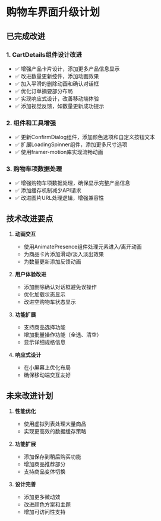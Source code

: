# 购物车界面升级计划

## 已完成改进

### 1. CartDetails组件设计改进
- ✅ 增强产品卡片设计，添加更多产品信息显示
- ✅ 改进数量更新控件，添加动画效果
- ✅ 加入平滑的删除动画和确认对话框
- ✅ 优化订单摘要部分布局
- ✅ 实现响应式设计，改善移动端体验
- ✅ 添加视觉反馈，如数量更新成功提示

### 2. 组件和工具增强
- ✅ 更新ConfirmDialog组件，添加颜色选项和自定义按钮文本
- ✅ 扩展LoadingSpinner组件，添加更多尺寸选项
- ✅ 使用framer-motion库实现流畅动画

### 3. 购物车项数据处理
- ✅ 增强购物车项数据处理，确保显示完整产品信息
- ✅ 添加缓存机制减少API请求
- ✅ 改进图片URL处理逻辑，增强兼容性

## 技术改进要点

1. **动画交互**
   - 使用AnimatePresence组件处理元素进入/离开动画
   - 为商品卡片添加滑动/淡入淡出效果
   - 为数量更新添加反馈动画

2. **用户体验改进**
   - 添加删除确认对话框避免误操作
   - 优化加载状态显示
   - 改进空购物车状态显示

3. **功能扩展**
   - 支持商品选择功能
   - 增加批量操作功能（全选、清空）
   - 显示详细规格信息

4. **响应式设计**
   - 在小屏幕上优化布局
   - 确保移动端交互友好

## 未来改进计划

1. **性能优化**
   - 使用虚拟列表处理大量商品
   - 实现更高效的数据缓存策略

2. **功能扩展**
   - 添加保存到稍后购买功能
   - 增加商品推荐部分
   - 支持商品变体切换

3. **设计完善**
   - 添加更多微动效
   - 改进颜色方案和主题
   - 增加可访问性支持 